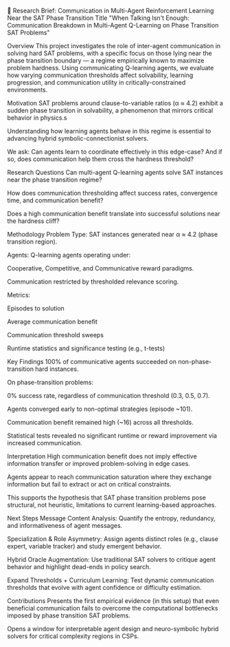 🧪 Research Brief: Communication in Multi-Agent Reinforcement Learning Near the SAT Phase Transition
Title
"When Talking Isn't Enough: Communication Breakdown in Multi-Agent Q-Learning on Phase Transition SAT Problems"

Overview
This project investigates the role of inter-agent communication in solving hard SAT problems, with a specific focus on those lying near the phase transition boundary — a regime empirically known to maximize problem hardness. Using communicating Q-learning agents, we evaluate how varying communication thresholds affect solvability, learning progression, and communication utility in critically-constrained environments.

Motivation
SAT problems around clause-to-variable ratios (α ≈ 4.2) exhibit a sudden phase transition in solvability, a phenomenon that mirrors critical behavior in physics.s

Understanding how learning agents behave in this regime is essential to advancing hybrid symbolic-connectionist solvers.

We ask: Can agents learn to coordinate effectively in this edge-case? And if so, does communication help them cross the hardness threshold?

Research Questions
Can multi-agent Q-learning agents solve SAT instances near the phase transition regime?

How does communication thresholding affect success rates, convergence time, and communication benefit?

Does a high communication benefit translate into successful solutions near the hardness cliff?

Methodology
Problem Type: SAT instances generated near α ≈ 4.2 (phase transition region).

Agents: Q-learning agents operating under:

Cooperative, Competitive, and Communicative reward paradigms.

Communication restricted by thresholded relevance scoring.

Metrics:

Episodes to solution

Average communication benefit

Communication threshold sweeps

Runtime statistics and significance testing (e.g., t-tests)

Key Findings
100% of communicative agents succeeded on non-phase-transition hard instances.

On phase-transition problems:

0% success rate, regardless of communication threshold (0.3, 0.5, 0.7).

Agents converged early to non-optimal strategies (episode ~101).

Communication benefit remained high (~16) across all thresholds.

Statistical tests revealed no significant runtime or reward improvement via increased communication.

Interpretation
High communication benefit does not imply effective information transfer or improved problem-solving in edge cases.

Agents appear to reach communication saturation where they exchange information but fail to extract or act on critical constraints.

This supports the hypothesis that SAT phase transition problems pose structural, not heuristic, limitations to current learning-based approaches.

Next Steps
Message Content Analysis: Quantify the entropy, redundancy, and informativeness of agent messages.

Specialization & Role Asymmetry: Assign agents distinct roles (e.g., clause expert, variable tracker) and study emergent behavior.

Hybrid Oracle Augmentation: Use traditional SAT solvers to critique agent behavior and highlight dead-ends in policy search.

Expand Thresholds + Curriculum Learning: Test dynamic communication thresholds that evolve with agent confidence or difficulty estimation.

Contributions
Presents the first empirical evidence (in this setup) that even beneficial communication fails to overcome the computational bottlenecks imposed by phase transition SAT problems.

Opens a window for interpretable agent design and neuro-symbolic hybrid solvers for critical complexity regions in CSPs.

